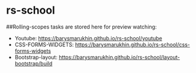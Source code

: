 # rs-school

##Rolling-scopes tasks are stored here for preview watching:

- Youtube: https://barysmarukhin.github.io/rs-school/youtube
- CSS-FORMS-WIDGETS: https://barysmarukhin.github.io/rs-school/css-forms-widgets
- Bootstrap-layout: https://barysmarukhin.github.io/rs-school/layout-bootstrap/build
